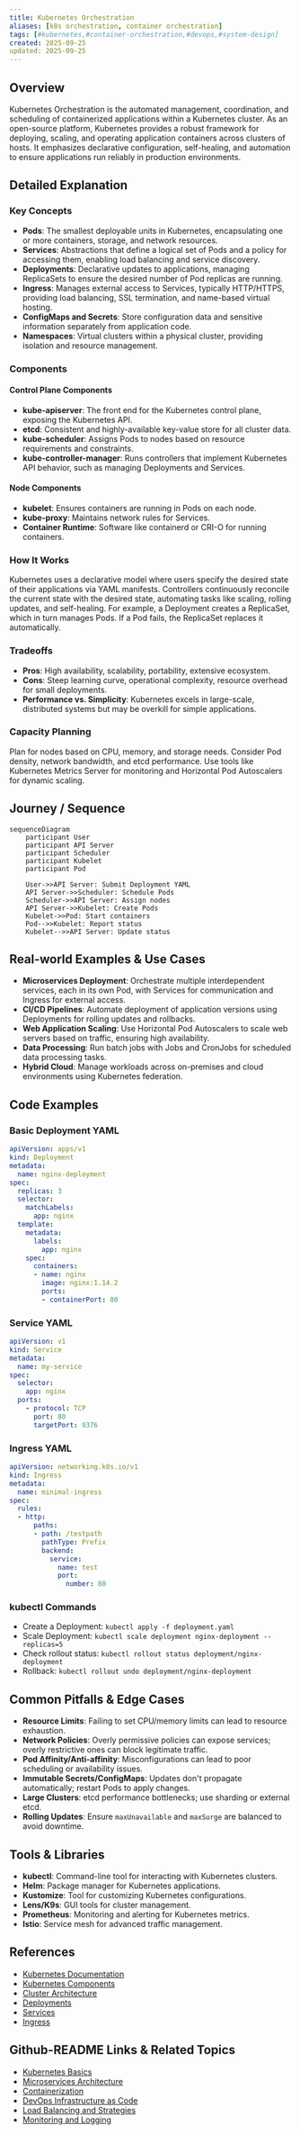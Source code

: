 ```yaml
---
title: Kubernetes Orchestration
aliases: [k8s orchestration, container orchestration]
tags: [#kubernetes,#container-orchestration,#devops,#system-design]
created: 2025-09-25
updated: 2025-09-25
---
```


## Overview

Kubernetes Orchestration is the automated management, coordination, and scheduling of containerized applications within a Kubernetes cluster. As an open-source platform, Kubernetes provides a robust framework for deploying, scaling, and operating application containers across clusters of hosts. It emphasizes declarative configuration, self-healing, and automation to ensure applications run reliably in production environments.

## Detailed Explanation

### Key Concepts

- **Pods**: The smallest deployable units in Kubernetes, encapsulating one or more containers, storage, and network resources.
- **Services**: Abstractions that define a logical set of Pods and a policy for accessing them, enabling load balancing and service discovery.
- **Deployments**: Declarative updates to applications, managing ReplicaSets to ensure the desired number of Pod replicas are running.
- **Ingress**: Manages external access to Services, typically HTTP/HTTPS, providing load balancing, SSL termination, and name-based virtual hosting.
- **ConfigMaps and Secrets**: Store configuration data and sensitive information separately from application code.
- **Namespaces**: Virtual clusters within a physical cluster, providing isolation and resource management.

### Components

#### Control Plane Components
- **kube-apiserver**: The front end for the Kubernetes control plane, exposing the Kubernetes API.
- **etcd**: Consistent and highly-available key-value store for all cluster data.
- **kube-scheduler**: Assigns Pods to nodes based on resource requirements and constraints.
- **kube-controller-manager**: Runs controllers that implement Kubernetes API behavior, such as managing Deployments and Services.

#### Node Components
- **kubelet**: Ensures containers are running in Pods on each node.
- **kube-proxy**: Maintains network rules for Services.
- **Container Runtime**: Software like containerd or CRI-O for running containers.

### How It Works

Kubernetes uses a declarative model where users specify the desired state of their applications via YAML manifests. Controllers continuously reconcile the current state with the desired state, automating tasks like scaling, rolling updates, and self-healing. For example, a Deployment creates a ReplicaSet, which in turn manages Pods. If a Pod fails, the ReplicaSet replaces it automatically.

### Tradeoffs

- **Pros**: High availability, scalability, portability, extensive ecosystem.
- **Cons**: Steep learning curve, operational complexity, resource overhead for small deployments.
- **Performance vs. Simplicity**: Kubernetes excels in large-scale, distributed systems but may be overkill for simple applications.

### Capacity Planning

Plan for nodes based on CPU, memory, and storage needs. Consider Pod density, network bandwidth, and etcd performance. Use tools like Kubernetes Metrics Server for monitoring and Horizontal Pod Autoscalers for dynamic scaling.

## Journey / Sequence

```mermaid
sequenceDiagram
    participant User
    participant API Server
    participant Scheduler
    participant Kubelet
    participant Pod

    User->>API Server: Submit Deployment YAML
    API Server->>Scheduler: Schedule Pods
    Scheduler->>API Server: Assign nodes
    API Server->>Kubelet: Create Pods
    Kubelet->>Pod: Start containers
    Pod-->>Kubelet: Report status
    Kubelet-->>API Server: Update status
```

## Real-world Examples & Use Cases

- **Microservices Deployment**: Orchestrate multiple interdependent services, each in its own Pod, with Services for communication and Ingress for external access.
- **CI/CD Pipelines**: Automate deployment of application versions using Deployments for rolling updates and rollbacks.
- **Web Application Scaling**: Use Horizontal Pod Autoscalers to scale web servers based on traffic, ensuring high availability.
- **Data Processing**: Run batch jobs with Jobs and CronJobs for scheduled data processing tasks.
- **Hybrid Cloud**: Manage workloads across on-premises and cloud environments using Kubernetes federation.

## Code Examples

### Basic Deployment YAML
```yaml
apiVersion: apps/v1
kind: Deployment
metadata:
  name: nginx-deployment
spec:
  replicas: 3
  selector:
    matchLabels:
      app: nginx
  template:
    metadata:
      labels:
        app: nginx
    spec:
      containers:
      - name: nginx
        image: nginx:1.14.2
        ports:
        - containerPort: 80
```

### Service YAML
```yaml
apiVersion: v1
kind: Service
metadata:
  name: my-service
spec:
  selector:
    app: nginx
  ports:
    - protocol: TCP
      port: 80
      targetPort: 9376
```

### Ingress YAML
```yaml
apiVersion: networking.k8s.io/v1
kind: Ingress
metadata:
  name: minimal-ingress
spec:
  rules:
  - http:
      paths:
      - path: /testpath
        pathType: Prefix
        backend:
          service:
            name: test
            port:
              number: 80
```

### kubectl Commands
- Create a Deployment: `kubectl apply -f deployment.yaml`
- Scale Deployment: `kubectl scale deployment nginx-deployment --replicas=5`
- Check rollout status: `kubectl rollout status deployment/nginx-deployment`
- Rollback: `kubectl rollout undo deployment/nginx-deployment`

## Common Pitfalls & Edge Cases

- **Resource Limits**: Failing to set CPU/memory limits can lead to resource exhaustion.
- **Network Policies**: Overly permissive policies can expose services; overly restrictive ones can block legitimate traffic.
- **Pod Affinity/Anti-affinity**: Misconfigurations can lead to poor scheduling or availability issues.
- **Immutable Secrets/ConfigMaps**: Updates don't propagate automatically; restart Pods to apply changes.
- **Large Clusters**: etcd performance bottlenecks; use sharding or external etcd.
- **Rolling Updates**: Ensure `maxUnavailable` and `maxSurge` are balanced to avoid downtime.

## Tools & Libraries

- **kubectl**: Command-line tool for interacting with Kubernetes clusters.
- **Helm**: Package manager for Kubernetes applications.
- **Kustomize**: Tool for customizing Kubernetes configurations.
- **Lens/K9s**: GUI tools for cluster management.
- **Prometheus**: Monitoring and alerting for Kubernetes metrics.
- **Istio**: Service mesh for advanced traffic management.

## References

- [Kubernetes Documentation](https://kubernetes.io/docs/)
- [Kubernetes Components](https://kubernetes.io/docs/concepts/overview/components/)
- [Cluster Architecture](https://kubernetes.io/docs/concepts/architecture/)
- [Deployments](https://kubernetes.io/docs/concepts/workloads/controllers/deployment/)
- [Services](https://kubernetes.io/docs/concepts/services-networking/service/)
- [Ingress](https://kubernetes.io/docs/concepts/services-networking/ingress/)

## Github-README Links & Related Topics

- [Kubernetes Basics](../kubernetes-basics/)
- [Microservices Architecture](../microservices-architecture/)
- [Containerization](../docker-containerization/)
- [DevOps Infrastructure as Code](../devops-infrastructure-as-code/)
- [Load Balancing and Strategies](../load-balancing-and-strategies/)
- [Monitoring and Logging](../monitoring-and-logging/)
